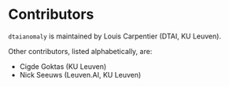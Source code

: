 # Contributors

``dtaianomaly`` is maintained by Louis Carpentier (DTAI, KU Leuven).

Other contributors, listed alphabetically, are:
* Cigde Goktas (KU Leuven)
* Nick Seeuws (Leuven.AI, KU Leuven)
